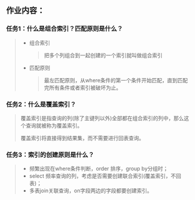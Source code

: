 ## 作业内容：

### 任务1：什么是组合索引？匹配原则是什么？

> - 组合索引
>
>   > 把多个列组合到一起创建的一个索引就叫做组合索引
>
> - 匹配原则
>
>   > 最左匹配原则，从where条件的第一个条件开始匹配，直到匹配完所有条件或者索引被破坏为止。

### 任务2：什么是覆盖索引？

> 覆盖索引是指查询的列(除了主键列以外)全部都在组合索引的列中，那么这个查询就被称为覆盖索引。
>
> 覆盖索引将直接得到结果集，而不需要进行回表查询。

### 任务3：索引的创建原则是什么？

> - 频繁出现在where条件判断，order 排序，group by分组时；
> - select 频率查询的列，考虑是否需要创建联合索引(覆盖索引，不回表)；
> - 多表join关联查询，on字段两边的字段都要创建索引。

